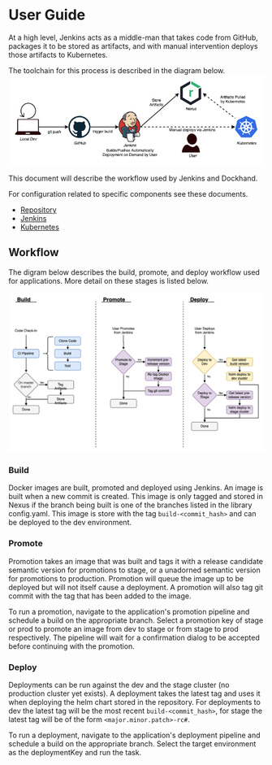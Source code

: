 # User Guide
At a high level, Jenkins acts as a middle-man that takes code from GitHub, packages it to be stored as artifacts, and with manual intervention deploys those artifacts to Kubernetes.

The toolchain for this process is described in the diagram below.
![](./diagrams/toolchain-high-level.png)


This document will describe the workflow used by Jenkins and Dockhand.

For configuration related to specific components see these documents.
- [Repository](./repo-configuration.md)
- [Jenkins](./jenkins-configuration.md)
- [Kubernetes](./kubernetes-configuration.md)

## Workflow
The digram below describes the build, promote, and deploy workflow used for applications. More detail on these stages is listed below.

![](./diagrams/dockhand-stages.png)

### Build
Docker images are built, promoted and deployed using Jenkins. An image is built when a new commit is created. This image is only tagged and stored in Nexus if the branch being built is one of the branches listed in the library config.yaml. This image is store with the tag `build-<commit_hash>` and can be deployed to the dev environment.

### Promote
Promotion takes an image that was built and tags it with a release candidate semantic version for promotions to stage, or a unadorned semantic version for promotions to production. Promotion will queue the image up to be deployed but will not itself cause a deployment. A promotion will also tag git commit with the tag that has been added to the image.

To run a promotion, navigate to the application's promotion pipeline and schedule a build on the appropriate branch. Select a promotion key of stage or prod to promote an image from dev to stage or from stage to prod respectively. The pipeline will wait for a confirmation dialog to be accepted before continuing with the promotion.

### Deploy
Deployments can be run against the dev and the stage cluster (no production cluster yet exists). A deployment takes the latest tag and uses it when deploying the helm chart stored in the repository. For deployments to dev the latest tag will be the most recent `build-<commit_hash>`, for stage the latest tag will be of the form `<major.minor.patch>-rc#`.

To run a deployment, navigate to the application's deployment pipeline and schedule a build on the appropriate branch. Select the target environment as the deploymentKey and run the task.
